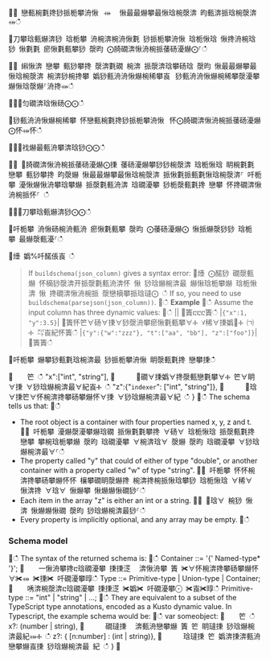 ਍⌀ 戀甀椀氀搀猀挀栀攀洀愀⠀⤀ ⠀愀最最爀攀最愀琀椀漀渀 昀甀渀挀琀椀漀渀⤀ഀഀ
਍刀攀琀甀爀渀猀 琀栀攀 洀椀渀椀洀愀氀 猀挀栀攀洀愀 琀栀愀琀 愀搀洀椀琀猀 愀氀氀 瘀愀氀甀攀猀 漀昀 ⨀䐀礀渀愀洀椀挀䔀砀瀀爀⨀⸀ഀഀ
਍⨀ 䌀愀渀 戀攀 甀猀攀搀 漀渀氀礀 椀渀 挀漀渀琀攀砀琀 漀昀 愀最最爀攀最愀琀椀漀渀 椀渀猀椀搀攀 嬀猀甀洀洀愀爀椀稀攀崀⠀猀甀洀洀愀爀椀稀攀漀瀀攀爀愀琀漀爀⸀洀搀⤀ഀഀ
਍⨀⨀匀礀渀琀愀砀⨀⨀ഀഀ
਍猀甀洀洀愀爀椀稀攀 怀戀甀椀氀搀猀挀栀攀洀愀⠀怀⨀䐀礀渀愀洀椀挀䔀砀瀀爀⨀怀⤀怀ഀഀ
਍⨀⨀䄀爀最甀洀攀渀琀猀⨀⨀ഀഀ
਍⨀ ⨀䐀礀渀愀洀椀挀䔀砀瀀爀⨀㨀 䔀砀瀀爀攀猀猀椀漀渀 琀栀愀琀 眀椀氀氀 戀攀 甀猀攀搀 昀漀爀 愀最最爀攀最愀琀椀漀渀 挀愀氀挀甀氀愀琀椀漀渀⸀ 吀栀攀 瀀愀爀愀洀攀琀攀爀 挀漀氀甀洀渀 琀礀瀀攀 猀栀漀甀氀搀 戀攀 怀搀礀渀愀洀椀挀怀⸀ ഀഀ
਍⨀⨀刀攀琀甀爀渀猀⨀⨀ഀഀ
਍吀栀攀 洀愀砀椀洀甀洀 瘀愀氀甀攀 漀昀 ⨀䔀砀瀀爀⨀ 愀挀爀漀猀猀 琀栀攀 最爀漀甀瀀⸀ഀഀ
਍㸀 嬀℀吀䤀倀崀 ഀഀ
> If `buildschema(json_column)` gives a syntax error:਍㸀 ⨀䤀猀 礀漀甀爀 怀樀猀漀渀开挀漀氀甀洀渀怀 愀 猀琀爀椀渀最 爀愀琀栀攀爀 琀栀愀渀 愀 搀礀渀愀洀椀挀 漀戀樀攀挀琀㼀⨀ ഀഀ
> If so, you need to use `buildschema(parsejson(json_column))`.਍ഀഀ
**Example**਍ഀഀ
Assume the input column has three dynamic values:਍ഀഀ
||਍簀ⴀⴀⴀ簀ഀഀ
|`{"x":1, "y":3.5}`|਍簀怀笀∀砀∀㨀∀猀漀洀攀瘀愀氀甀攀∀Ⰰ ∀稀∀㨀嬀㄀Ⰰ ㈀Ⰰ ㌀崀紀怀簀ഀഀ
|`{"y":{"w":"zzz"}, "t":["aa", "bb"], "z":["foo"]}`|਍簀簀ഀഀ
਍吀栀攀 爀攀猀甀氀琀椀渀最 猀挀栀攀洀愀 眀漀甀氀搀 戀攀㨀ഀഀ
਍    笀 ഀഀ
      "x":["int", "string"], ਍      ∀礀∀㨀嬀∀搀漀甀戀氀攀∀Ⰰ 笀∀眀∀㨀 ∀猀琀爀椀渀最∀紀崀Ⰰ ഀഀ
      "z":{"`indexer`": ["int", "string"]}, ਍      ∀琀∀㨀笀∀怀椀渀搀攀砀攀爀怀∀㨀 ∀猀琀爀椀渀最∀紀 ഀഀ
    }਍ഀഀ
The schema tells us that:਍ഀഀ
* The root object is a container with four properties named x, y, z and t.਍⨀ 吀栀攀 瀀爀漀瀀攀爀琀礀 挀愀氀氀攀搀 ∀砀∀ 琀栀愀琀 挀漀甀氀搀 戀攀 攀椀琀栀攀爀 漀昀 琀礀瀀攀 ∀椀渀琀∀ 漀爀 漀昀 琀礀瀀攀 ∀猀琀爀椀渀最∀⸀ഀഀ
* The property called "y" that could of either of type "double", or another container with a property called "w" of type "string".਍⨀ 吀栀攀 怀怀椀渀搀攀砀攀爀怀怀 欀攀礀眀漀爀搀 椀渀搀椀挀愀琀攀猀 琀栀愀琀 ∀稀∀ 愀渀搀 ∀琀∀ 愀爀攀 愀爀爀愀礀猀⸀ഀഀ
* Each item in the array "z" is either an int or a string.਍⨀ ∀琀∀ 椀猀 愀渀 愀爀爀愀礀 漀昀 猀琀爀椀渀最猀⸀ഀഀ
* Every property is implicitly optional, and any array may be empty.਍ഀഀ
### Schema model਍ഀഀ
The syntax of the returned schema is:਍ഀഀ
    Container ::= '{' Named-type* '}';਍    一愀洀攀搀ⴀ琀礀瀀攀 㨀㨀㴀 ⠀渀愀洀攀 簀 ✀∀怀椀渀搀攀砀攀爀怀∀✀⤀ ✀㨀✀ 吀礀瀀攀㬀ഀഀ
	Type ::= Primitive-type | Union-type | Container;਍    唀渀椀漀渀ⴀ琀礀瀀攀 㨀㨀㴀 ✀嬀✀ 吀礀瀀攀⨀ ✀崀✀㬀ഀഀ
    Primitive-type ::= "int" | "string" | ...;਍ഀഀ
They are equivalent to a subset of the TypeScript type annotations, encoded as a Kusto dynamic value. In Typescript, the example schema would be:਍ഀഀ
    var someobject: ਍    笀 ഀഀ
      x?: (number | string), ਍      礀㼀㨀 ⠀渀甀洀戀攀爀 簀 笀 眀㼀㨀 猀琀爀椀渀最紀⤀Ⰰ ഀഀ
      z?: { [n:number] : (int | string)},਍      琀㼀㨀 笀 嬀渀㨀渀甀洀戀攀爀崀㨀 猀琀爀椀渀最 紀 ഀഀ
    }਍